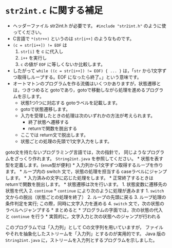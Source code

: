 # `str2int.c` に関する補足

* ヘッダーファイル str2int.h が必要です。 `#include "str2int.h"` のように使ってください。
* C言語で  `*(str++)` というのは `str[i++]` のようなものです。
* `(c = str[i++]) != EOF` は
    1. `str[i]` を c に代入し
    2. `i++` を実行し
    3. `c` の値が `EOF` に等しくないか比較します。
* したがって `while ((c = str[i++]) != EOF) { ... }` は，「`str` から1文字ずつ取得しループする。EOF になったら終了。」という意味です。
* オートマトンのプログラムを作る流儀はいくつかありますが，状態遷移とは，つきつめると gotoであり，gotoで移動しながら処理を進めるプログラムを示します。
    * 状態1つ1つに対応する gotoラベルを記載します。
    * gotoで状態遷移します。
    * 入力を受理したときの処理は次のいずれかの方法が考えられます。
        * 終了状態へ遷移する
        * returnで関数を脱出する
    * ここでは return文で脱出します。
    * 状態ごとの処理の先頭で1文字入力をします。

goto文を持たないプログラミング言語では，次の指針で，
同じようなプログラムをざっくり作れます。
`String2int.java` を参照してください。
    * 状態を表す型を定義します。(`enum`型が便利)
    * 入力列から1文字ずつ取得するループを作ります。
    * ループ内の switch 文で，状態の処理を担当する caseラベルにジャンプします。
    * 入力済みの文字に応じた処理をします。
    * 正常終了するときは returnで関数を脱出します。
    * 状態遷移は次を行います。
        1. 状態変数に遷移先の状態を代入
        2. `continue`
    * `continue` により次のように処理が進みます
        1. `switch` 文からの脱出（状態ごとの処理を終了）
        2. ループの先頭に戻る
        3. ループ処理の条件判定を実行; この際，同時に文字入力を進める
        4. `switch` 文で，次の状態のラベルへジャンプする
    * まとめると
        * プログラムの字面では，次の状態の代入と `continue` を行う
        * 実質的に，文字入力と次の状態へのジャンプが行われる

このプログラムでは「入力列」として Cの文字列を用いていますが，
ファイルやそれを抽象化したストリームを「入力列」とするのが実用的です。
Java 版の  `String2int.java` に，ストリームを入力列とするプログラムを示しました。
